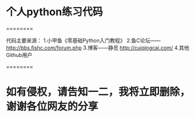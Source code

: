 # 个人python练习代码

========

代码主要来源：
    1.小甲鱼《零基础Python入门教程》
    2.鱼C论坛——http://bbs.fishc.com/forum.php
    3.博客——静觅 http://cuiqingcai.com/
    4.其他Github用户

========
# 如有侵权，请告知一二，我将立即删除，谢谢各位网友的分享
